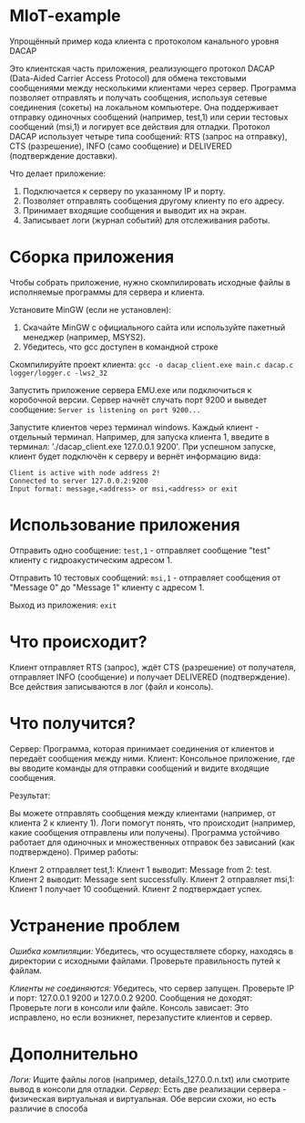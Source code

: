 # MIoT-example
Упрощённый пример кода клиента с протоколом канального уровня DACAP

Это клиентская часть приложения, реализующего протокол DACAP (Data-Aided Carrier Access Protocol) для обмена текстовыми сообщениями между несколькими клиентами через сервер. Программа позволяет отправлять и получать сообщения, используя сетевые соединения (сокеты) на локальном компьютере. Она поддерживает отправку одиночных сообщений (например, test,1) или серии тестовых сообщений (msi,1) и логирует все действия для отладки. Протокол DACAP использует четыре типа сообщений: RTS (запрос на отправку), CTS (разрешение), INFO (само сообщение) и DELIVERED (подтверждение доставки).

Что делает приложение:

1) Подключается к серверу по указанному IP и порту.
2) Позволяет отправлять сообщения другому клиенту по его адресу.
3) Принимает входящие сообщения и выводит их на экран.
4) Записывает логи (журнал событий) для отслеживания работы.

# Сборка приложения
Чтобы собрать приложение, нужно скомпилировать исходные файлы в исполняемые программы для сервера и клиента.

Установите MinGW (если не установлен):
1) Скачайте MinGW с официального сайта или используйте пакетный менеджер (например, MSYS2).
2) Убедитесь, что gcc доступен в командной строке

Скомпилируйте проект клиента:
`gcc -o dacap_client.exe main.c dacap.c logger/logger.c -lws2_32`

Запустить приложение сервера EMU.exe или подключиться к коробочной версии.
Сервер начнёт случать порт 9200 и выведет сообщение:
`Server is listening on port 9200...`

Запустите клиентов через терминал windows. Каждый клиент - отдельный терминал.
Например, для запуска клиента 1, введите в терминал: './dacap_client.exe 127.0.0.1 9200'.
При успешном запуске, клиент будет подключён к серверу и вернёт информацию вида:
```
Client is active with node address 2!
Connected to server 127.0.0.2:9200
Input format: message,<address> or msi,<address> or exit 
```

# Использование приложения
Отправить одно сообщение:
`test,1` - отправляет сообщение "test" клиенту с гидроакустическим адресом 1.

Отправить 10 тестовых сообщений:
`msi,1` - отправляет сообщения от "Message 0" до "Message 1" клиенту с адресом 1.

Выход из приложения:
`exit`


# Что происходит?
Клиент отправляет RTS (запрос), ждёт CTS (разрешение) от получателя, отправляет INFO (сообщение) и получает DELIVERED (подтверждение).
Все действия записываются в лог (файл и консоль).

# Что получится? 
Сервер: Программа, которая принимает соединения от клиентов и передаёт сообщения между ними.
Клиент: Консольное приложение, где вы вводите команды для отправки сообщений и видите входящие сообщения.

Результат:

Вы можете отправлять сообщения между клиентами (например, от клиента 2 к клиенту 1).
Логи помогут понять, что происходит (например, какие сообщения отправлены или получены).
Программа устойчиво работает для одиночных и множественных отправок без зависаний (как подтверждено).
Пример работы:

Клиент 2 отправляет test,1:
Клиент 1 выводит: Message from 2: test.
Клиент 2 выводит: Message sent successfully.
Клиент 2 отправляет msi,1:
Клиент 1 получает 10 сообщений.
Клиент 2 подтверждает успех.

# Устранение проблем
_Ошибка компиляции:_ Убедитесь, что осуществляете сборку, находясь в директории с исходными файлами. 
Проверьте  правильность путей к файлам.

_Клиенты не соединяются:_
Убедитесь, что сервер запущен.
Проверьте IP и порт: 127.0.0.1 9200 и 127.0.0.2 9200.
Сообщения не доходят:
Проверьте логи в консоли или файле.
Консоль зависает: Это исправлено, но если возникнет, перезапустите клиентов и сервер.

# Дополнительно
_Логи:_ Ищите файлы логов (например, details_127.0.0.n.txt) или смотрите вывод в консоли для отладки.
_Сервер:_ Есть две реализации сервера - физическая виртуальная и виртуальная. Обе версии схожи, но есть различие в способа
